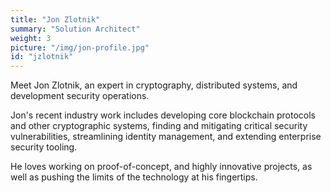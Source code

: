 ```yaml
---
title: "Jon Zlotnik"
summary: "Solution Architect"
weight: 3
picture: "/img/jon-profile.jpg"
id: "jzlotnik"
---
```


Meet Jon Zlotnik, an expert in cryptography, distributed systems, and development security operations.

Jon's recent industry work includes developing core blockchain protocols and other cryptographic systems, finding and mitigating critical security vulnerabilities, streamlining identity management, and extending enterprise security tooling.

He loves working on proof-of-concept, and highly innovative projects, as well as pushing the limits of the technology at his fingertips.
